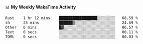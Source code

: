 <!--
**stamp711/stamp711** is a ✨ _special_ ✨ repository because its `README.md` (this file) appears on your GitHub profile.

Here are some ideas to get you started:

- 🔭 I’m currently working on ...
- 🌱 I’m currently learning ...
- 👯 I’m looking to collaborate on ...
- 🤔 I’m looking for help with ...
- 💬 Ask me about ...
- 📫 How to reach me: ...
- 😄 Pronouns: ...
- ⚡ Fun fact: ...
-->

📊 **My Weekly WakaTime Activity**

<!--START_SECTION:waka-->

```txt
Rust    1 hr 12 mins    █████████████████░░░░░░░░   68.59 %
sh      25 mins         ██████▒░░░░░░░░░░░░░░░░░░   24.69 %
Other   6 mins          █▓░░░░░░░░░░░░░░░░░░░░░░░   06.57 %
Text    0 secs          ░░░░░░░░░░░░░░░░░░░░░░░░░   00.11 %
TOML    0 secs          ░░░░░░░░░░░░░░░░░░░░░░░░░   00.03 %
```

<!--END_SECTION:waka-->
